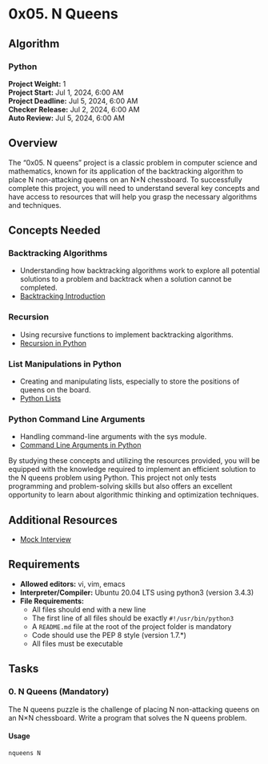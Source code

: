 # 0x05. N Queens

## Algorithm
### Python

**Project Weight:** 1  
**Project Start:** Jul 1, 2024, 6:00 AM  
**Project Deadline:** Jul 5, 2024, 6:00 AM  
**Checker Release:** Jul 2, 2024, 6:00 AM  
**Auto Review:** Jul 5, 2024, 6:00 AM

## Overview

The “0x05. N queens” project is a classic problem in computer science and mathematics, known for its application of the backtracking algorithm to place N non-attacking queens on an N×N chessboard. To successfully complete this project, you will need to understand several key concepts and have access to resources that will help you grasp the necessary algorithms and techniques.

## Concepts Needed

### Backtracking Algorithms

- Understanding how backtracking algorithms work to explore all potential solutions to a problem and backtrack when a solution cannot be completed.
- [Backtracking Introduction](https://www.geeksforgeeks.org/backtracking-introduction/)

### Recursion

- Using recursive functions to implement backtracking algorithms.
- [Recursion in Python](https://www.programiz.com/python-programming/recursion)

### List Manipulations in Python

- Creating and manipulating lists, especially to store the positions of queens on the board.
- [Python Lists](https://docs.python.org/3/tutorial/datastructures.html)

### Python Command Line Arguments

- Handling command-line arguments with the sys module.
- [Command Line Arguments in Python](https://www.pythonforbeginners.com/system/python-sys-argv)

By studying these concepts and utilizing the resources provided, you will be equipped with the knowledge required to implement an efficient solution to the N queens problem using Python. This project not only tests programming and problem-solving skills but also offers an excellent opportunity to learn about algorithmic thinking and optimization techniques.

## Additional Resources

- [Mock Interview](https://www.interviewbit.com/mock-interview/)

## Requirements

- **Allowed editors:** vi, vim, emacs
- **Interpreter/Compiler:** Ubuntu 20.04 LTS using python3 (version 3.4.3)
- **File Requirements:** 
  - All files should end with a new line
  - The first line of all files should be exactly `#!/usr/bin/python3`
  - A `README.md` file at the root of the project folder is mandatory
  - Code should use the PEP 8 style (version 1.7.\*)
  - All files must be executable

## Tasks

### 0. N Queens (Mandatory)

The N queens puzzle is the challenge of placing N non-attacking queens on an N×N chessboard. Write a program that solves the N queens problem.

#### Usage

```sh
nqueens N


